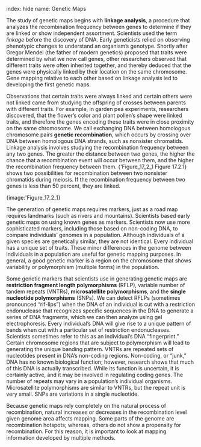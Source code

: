 index: hide
name: Genetic Maps

The study of genetic maps begins with  **linkage analysis**, a procedure that analyzes the recombination frequency between genes to determine if they are linked or show independent assortment. Scientists used the term  *linkage* before the discovery of DNA. Early geneticists relied on observing phenotypic changes to understand an organism’s genotype. Shortly after Gregor Mendel (the father of modern genetics) proposed that traits were determined by what we now call genes, other researchers observed that different traits were often inherited together, and thereby deduced that the genes were physically linked by their location on the same chromosome. Gene mapping relative to each other based on linkage analysis led to developing the first genetic maps.

Observations that certain traits were always linked and certain others were not linked came from studying the offspring of crosses between parents with different traits. For example, in garden pea experiments, researchers discovered, that the flower’s color and plant pollen’s shape were linked traits, and therefore the genes encoding these traits were in close proximity on the same chromosome. We call exchanging DNA between homologous chromosome pairs  **genetic recombination**, which occurs by crossing over DNA between homologous DNA strands, such as nonsister chromatids. Linkage analysis involves studying the recombination frequency between any two genes. The greater the distance between two genes, the higher the chance that a recombination event will occur between them, and the higher the recombination frequency between them. {'Figure_17_2_1 Figure 17.2.1} shows two possibilities for recombination between two nonsister chromatids during meiosis. If the recombination frequency between two genes is less than 50 percent, they are linked.


{image:'Figure_17_2_1}
        

The generation of genetic maps requires markers, just as a road map requires landmarks (such as rivers and mountains). Scientists based early genetic maps on using known genes as markers. Scientists now use more sophisticated markers, including those based on non-coding DNA, to compare individuals’ genomes in a population. Although individuals of a given species are genetically similar, they are not identical. Every individual has a unique set of traits. These minor differences in the genome between individuals in a population are useful for genetic mapping purposes. In general, a good genetic marker is a region on the chromosome that shows variability or polymorphism (multiple forms) in the population.

Some genetic markers that scientists use in generating genetic maps are  **restriction fragment length polymorphisms** (RFLP), variable number of tandem repeats (VNTRs),  **microsatellite polymorphisms**, and the  **single nucleotide polymorphisms** (SNPs). We can detect RFLPs (sometimes pronounced “rif-lips”) when the DNA of an individual is cut with a restriction endonuclease that recognizes specific sequences in the DNA to generate a series of DNA fragments, which we can then analyze using gel electrophoresis. Every individual’s DNA will give rise to a unique pattern of bands when cut with a particular set of restriction endonucleases. Scientists sometimes refer to this as an individual’s DNA “fingerprint.” Certain chromosome regions that are subject to polymorphism will lead to generating the unique banding pattern. VNTRs are repeated sets of nucleotides present in DNA’s non-coding regions. Non-coding, or “junk,” DNA has no known biological function; however, research shows that much of this DNA is actually transcribed. While its function is uncertain, it is certainly active, and it may be involved in regulating coding genes. The number of repeats may vary in a population’s individual organisms. Microsatellite polymorphisms are similar to VNTRs, but the repeat unit is very small. SNPs are variations in a single nucleotide.

Because genetic maps rely completely on the natural process of recombination, natural increases or decreases in the recombination level given genome area affects mapping. Some parts of the genome are recombination hotspots; whereas, others do not show a propensity for recombination. For this reason, it is important to look at mapping information developed by multiple methods.
